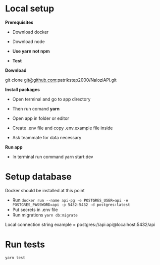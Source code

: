 
# Local setup

  

**Prerequisites**

- Download docker

- Download node

-  **Use yarn not npm**

- **Test**

  
  

**Download**

  

git clone git@github.com:patrikstep2000/NaloziAPI.git

  

**Install packages**

- Open terminal and go to app directory

- Then run comand **yarn**

- Open app in folder or editor

- Create .env file and copy .env.example file inside

- Ask teammate for data necessary

  

**Run app**

- In terminal run command yarn start:dev

  

# Setup database

  Docker should be installed at this point

- Run `docker run --name api-pg -e POSTGRES_USER=api -e POSTGRES_PASSWORD=api -p 5432:5432 -d postgres:latest`
- Put secrets in .env file
- Run migrations `yarn db:migrate`

Local connection string example = postgres://api:api@localhost:5432/api
  

# Run tests

`yarn test` 